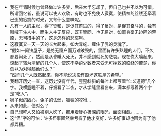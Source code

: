 - 我在年青时候也曾经做过许多梦，后来大半忘却了，但自己也并不以为可惜。所谓回忆者，虽说可以使人欢欣，有时也不免使人寂寞，使精神的丝缕还牵着已逝的寂寞的时光，又有什么意味呢。
- 凡有一人的主张，得了赞和，是促其前进的，得了反对，是促其奋斗的，独有叫喊于生人中，而生人并无反应，既非赞同，也无反对，如置身毫无边际的荒原，无可措手的了，这是怎样的悲哀呵。
- 这寂寞又一天一天的长大起来，如大毒蛇、缠住了我的灵魂了。
- “假如一间铁屋子，是绝无窗户而万难破毁的，里面有许多熟睡的人们，不久都要闷死了，然而是从昏睡入死灭，并不感到就死的悲哀。现在你大嚷起来，惊起了较为清醒的几个人，使这不幸的少数者来受无可挽救的临终的苦楚，你倒以为对得起他们么？”<br>“然而几个人既然起来，你不能说决没有毁坏这铁屋的希望。”
- 我翻开历史一查，这历史没有年代，歪歪斜斜的每叶上都写着“仁义道德”几个字。我横竖睡不着，仔细看了半夜，才从学缝里看出来，满本都写着两个字是“吃人”。
- 狮子似的凶心，兔子的怯弱，狐狸的狡猾...
- 从来如此，便对么？
- 自己想吃人又怕被别人吃了，都用着疑心极深的眼光，面面相觑。.......
- 这“但”字的可怕：许多坏事固然幸亏有了他才变好，许多好事却也因为有了他都弄糟。
- 